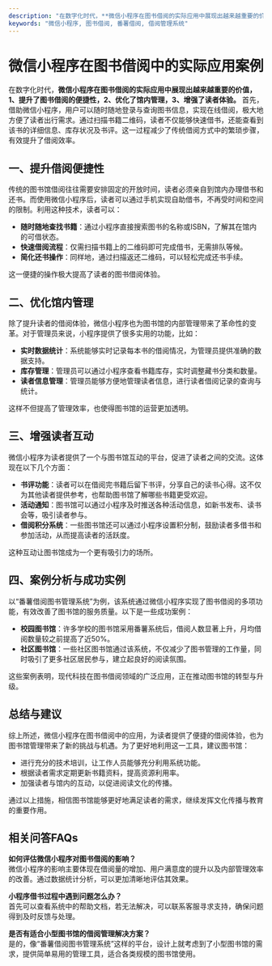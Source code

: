 ```yaml
---
description: "在数字化时代，**微信小程序在图书借阅的实际应用中展现出越来越重要的价值，1、提升了图书借阅的便捷性，2、优化了馆内管理，3、增强了读者体验。** 首先，借助微信小程序，用户可以随时随地登录与查询图书信息，实现在线借阅，极大地方便了读者出行需求。通过扫描书籍二维码，读者不仅能够快速借书，还能查看到该书的详细信息、库存状况及书评。这一过程减少了传统借阅方式中的繁琐步骤，有效提升了借阅效率。"
keywords: "微信小程序, 图书借阅, 番薯借阅, 借阅管理系统"
---
```

# 微信小程序在图书借阅中的实际应用案例

在数字化时代，**微信小程序在图书借阅的实际应用中展现出越来越重要的价值，1、提升了图书借阅的便捷性，2、优化了馆内管理，3、增强了读者体验。** 首先，借助微信小程序，用户可以随时随地登录与查询图书信息，实现在线借阅，极大地方便了读者出行需求。通过扫描书籍二维码，读者不仅能够快速借书，还能查看到该书的详细信息、库存状况及书评。这一过程减少了传统借阅方式中的繁琐步骤，有效提升了借阅效率。

## 一、提升借阅便捷性

传统的图书馆借阅往往需要安排固定的开放时间，读者必须亲自到馆内办理借书和还书。而使用微信小程序后，读者可以通过手机实现自助借书，不再受时间和空间的限制。利用这种技术，读者可以：

- **随时随地查找书籍**：通过小程序直接搜索图书的名称或ISBN，了解其在馆内的可借状态。
- **快速借阅流程**：仅需扫描书籍上的二维码即可完成借书，无需排队等候。
- **简化还书操作**：同样地，通过扫描返还二维码，可以轻松完成还书手续。

这一便捷的操作极大提高了读者的图书借阅体验。

## 二、优化馆内管理

除了提升读者的借阅体验，微信小程序也为图书馆的内部管理带来了革命性的变革。对于管理员来说，小程序提供了很多实用的功能，比如：

- **实时数据统计**：系统能够实时记录每本书的借阅情况，为管理员提供准确的数据支持。
- **库存管理**：管理员可以通过小程序查看书籍库存，实时调整藏书分类和数量。
- **读者信息管理**：管理员能够方便地管理读者信息，进行读者借阅记录的查询与统计。

这样不但提高了管理效率，也使得图书馆的运营更加透明。

## 三、增强读者互动

微信小程序为读者提供了一个与图书馆互动的平台，促进了读者之间的交流。这体现在以下几个方面：

- **书评功能**：读者可以在借阅完书籍后留下书评，分享自己的读书心得。这不仅为其他读者提供参考，也帮助图书馆了解哪些书籍更受欢迎。
- **活动通知**：图书馆可以通过小程序及时推送各种活动信息，如新书发布、读书会等，吸引读者参与。
- **借阅积分系统**：一些图书馆还可以通过小程序设置积分制，鼓励读者多借书和参加活动，从而提高读者的活跃度。

这种互动让图书馆成为一个更有吸引力的场所。

## 四、案例分析与成功实例

以“番薯借阅图书管理系统”为例，该系统通过微信小程序实现了图书借阅的多项功能，有效改善了图书馆的服务质量。以下是一些成功案例：

- **校园图书馆**：许多学校的图书馆采用番薯系统后，借阅人数显著上升，月均借阅数量较之前提高了近50%。
- **社区图书馆**：一些社区图书馆通过该系统，不仅减少了图书管理的工作量，同时吸引了更多社区居民参与，建立起良好的阅读氛围。

这些案例表明，现代科技在图书借阅领域的广泛应用，正在推动图书馆的转型与升级。

## 总结与建议

综上所述，微信小程序在图书借阅中的应用，为读者提供了便捷的借阅体验，也为图书馆管理带来了新的挑战与机遇。为了更好地利用这一工具，建议图书馆：

- 进行充分的技术培训，让工作人员能够充分利用系统功能。
- 根据读者需求定期更新书籍资料，提高资源利用率。
- 加强读者与馆内的互动，以促进阅读文化的传播。

通过以上措施，相信图书馆能够更好地满足读者的需求，继续发挥文化传播与教育的重要作用。

## 相关问答FAQs

**如何评估微信小程序对图书借阅的影响？**  
微信小程序的影响主要体现在借阅量的增加、用户满意度的提升以及内部管理效率的改善。通过数据统计分析，可以更加清晰地评估其效果。

**小程序借书过程中遇到问题怎么办？**  
首先可以查看系统中的帮助文档，若无法解决，可以联系客服寻求支持，确保问题得到及时反馈与处理。

**是否有适合小型图书馆的借阅管理解决方案？**  
是的，像“番薯借阅图书管理系统”这样的平台，设计上就考虑到了小型图书馆的需求，提供简单易用的管理工具，适合各类规模的图书馆使用。
